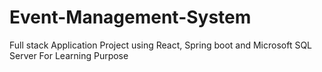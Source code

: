 # Event-Management-System
Full stack Application Project using React, Spring boot and Microsoft SQL Server For Learning Purpose
